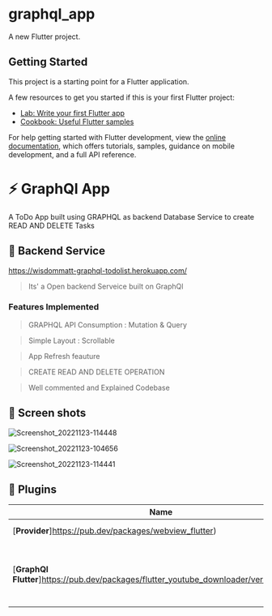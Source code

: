 # graphql_app

A new Flutter project.

## Getting Started

This project is a starting point for a Flutter application.

A few resources to get you started if this is your first Flutter project:

- [Lab: Write your first Flutter app](https://docs.flutter.dev/get-started/codelab)
- [Cookbook: Useful Flutter samples](https://docs.flutter.dev/cookbook)

For help getting started with Flutter development, view the
[online documentation](https://docs.flutter.dev/), which offers tutorials,
samples, guidance on mobile development, and a full API reference.



# ⚡ GraphQl App

A ToDo App built using GRAPHQL as backend Database Service to create READ AND DELETE Tasks

## 🔗 Backend Service

https://wisdommatt-graphql-todolist.herokuapp.com/

> Its' a Open backend Serveice built on GraphQl


### Features Implemented
> GRAPHQL API Consumption : Mutation & Query 

> Simple Layout : Scrollable 

> App Refresh feauture

> CREATE READ AND DELETE OPERATION

> Well commented and Explained Codebase



## 📸 Screen shots
![Screenshot_20221123-114448](https://user-images.githubusercontent.com/61213263/203532556-d5753131-e9d2-4b80-b0c3-e48cd13b456d.png)



![Screenshot_20221123-104656](https://user-images.githubusercontent.com/61213263/203532555-9b474fbd-a58a-49df-8ca5-1c5a0664d230.png)


![Screenshot_20221123-114441](https://user-images.githubusercontent.com/61213263/203532554-cdcc6662-ca66-4b96-b45d-b7438548d242.png)


## 🔌 Plugins

| Name                                                    | Usage                                               |
| ------------------------------------------------------- | --------------------------------------------------- |
| [**Provider**]https://pub.dev/packages/webview_flutter)    | State Mgmt                 |
| [**GraphQl Flutter**]https://pub.dev/packages/flutter_youtube_downloader/versions/0.0.1)    | Plugin to Integrate GraphQl features into the App  |
